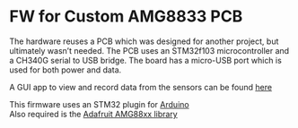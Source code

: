 # FW for Custom AMG8833 PCB
The hardware reuses a PCB which was designed for another project, but ultimately wasn’t needed. The PCB uses an STM32f103 microcontroller and a CH340G serial to USB bridge. The board has a micro-USB port which is used for both power and data.  

A GUI app to view and record data from the sensors can be found [here](https://github.com/natfaulk/thermal-logger)  

This firmware uses an STM32 plugin for [Arduino](https://github.com/stm32duino/Arduino_Core_STM32)  
Also required is the [Adafruit AMG88xx library](https://github.com/adafruit/Adafruit_AMG88xx)  

